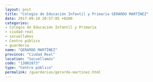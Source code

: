 ```yaml
---
layout: post
title: "Colegio de Educación Infantil y Primaria GERARDO MARTÍNEZ"
date: 2017-09-20 20:57:05 +0200
categories:
- Colegio de Educación Infantil y Primaria
- ciudad-real
- socuellamos
- Centro público
- guarderia
name: "GERARDO MARTÍNEZ"
province: "Ciudad Real"
location: "Socuellamos"
code: "13002873"
type: "Centro público"
permalink: /guarderias/gerardo-martinez.html
---
```

